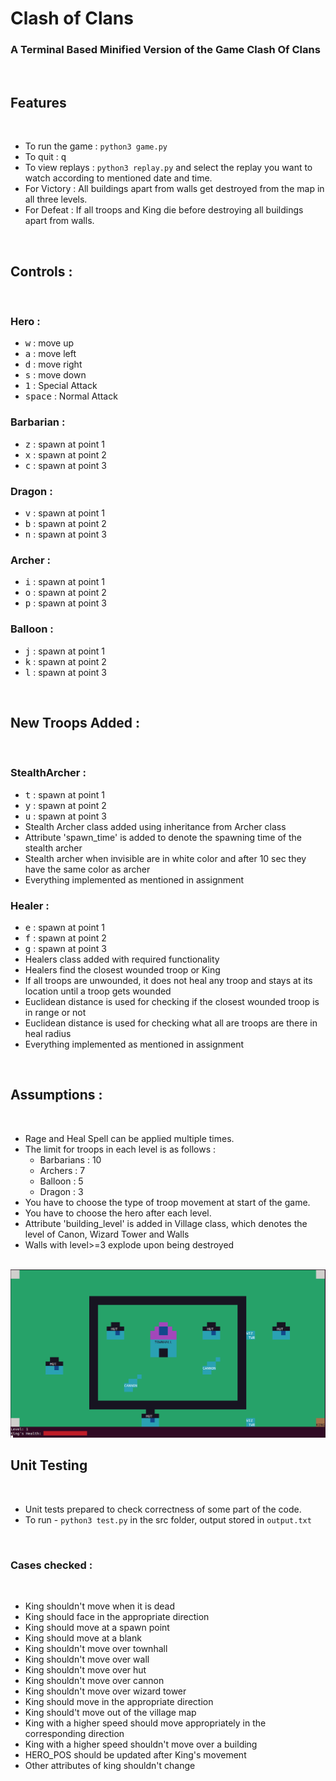 # Clash of Clans

###  A Terminal Based Minified Version of the Game Clash Of Clans

<br>

## Features

<br>

- To run the game : `python3 game.py` 
- To quit : <kbd>q</kbd>
- To view replays : `python3 replay.py`  and select the replay you want to watch according to mentioned date and time.
- For Victory : All buildings apart from walls get destroyed from the map in all three levels.
- For Defeat : If all troops and King die before destroying all buildings apart from walls.

<br>

## Controls :

<br>

### Hero :

- <kbd>w</kbd> : move up
- <kbd>a</kbd> : move left
- <kbd>d</kbd> : move right
- <kbd>s</kbd> : move down
- <kbd>1</kbd> : Special Attack
- <kbd>space</kbd> : Normal Attack

### Barbarian :

- <kbd>z</kbd> : spawn at point 1
- <kbd>x</kbd> : spawn at point 2
- <kbd>c</kbd> : spawn at point 3

### Dragon :

- <kbd>v</kbd> : spawn at point 1
- <kbd>b</kbd> : spawn at point 2
- <kbd>n</kbd> : spawn at point 3

### Archer :

- <kbd>i</kbd> : spawn at point 1
- <kbd>o</kbd> : spawn at point 2
- <kbd>p</kbd> : spawn at point 3

### Balloon :

- <kbd>j</kbd> : spawn at point 1
- <kbd>k</kbd> : spawn at point 2
- <kbd>l</kbd> : spawn at point 3

<br>

## New Troops Added : 

<br>

### StealthArcher :

- <kbd>t</kbd> : spawn at point 1
- <kbd>y</kbd> : spawn at point 2
- <kbd>u</kbd> : spawn at point 3
- Stealth Archer class added using inheritance from Archer class
- Attribute 'spawn_time' is added to denote the spawning time of the stealth archer
- Stealth archer when invisible are in white color and after 10 sec they have the same color as archer
- Everything implemented as mentioned in assignment

### Healer :

- <kbd>e</kbd> : spawn at point 1
- <kbd>f</kbd> : spawn at point 2
- <kbd>g</kbd> : spawn at point 3
- Healers class added with required functionality
- Healers find the closest wounded troop or King
- If all troops are unwounded, it does not heal any troop and stays at its location until a troop gets wounded
- Euclidean distance is used for checking if the closest wounded troop is in range or not
- Euclidean distance is used for checking what all are troops are there in heal radius
- Everything implemented as mentioned in assignment

<br>

## Assumptions :

<br>

- Rage and Heal Spell can be applied multiple times.
- The limit for troops in each level is as follows :
    - Barbarians : 10
    - Archers : 7
    - Balloon : 5
    - Dragon : 3
- You have to choose the type of troop movement at start of the game.
- You have to choose the hero after each level.
- Attribute 'building_level' is added in Village class, which denotes the level of Canon, Wizard Tower and Walls
- Walls with level>=3 explode upon being destroyed

<br>

<img src='game.png'>

## Unit Testing

<br>

- Unit tests prepared to check correctness of some part of the code.
- To run - <code>python3 test.py</code> in the src folder, output stored in <code>output.txt</code>

<br>

### Cases checked :

<br>

- King shouldn't move when it is dead
- King should face in the appropriate direction
- King should move at a spawn point
- King should move at a blank
- King shouldn't move over townhall
- King shouldn't move over wall
- King shouldn't move over hut
- King shouldn't move over cannon
- King shouldn't move over wizard tower
- King should move in the appropriate direction
- King should't move out of the village map
- King with a higher speed should move appropriately in the corresponding direction
- King with a higher speed shouldn't move over a building
- HERO_POS should be updated after King's movement
- Other attributes of king shouldn't change